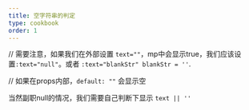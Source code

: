 ```yaml
---
title: 空字符串的判定
type: cookbook
order: 1
---
```


// 需要注意，如果我们在外部设置 `text=""`，mp中会显示true，我们应该设置`:text="null"`。或者 `:text="blankStr" blankStr = ''`.

// 如果在props内部，`default: ""` 会显示空

当然副职null的情况，我们需要自己判断下显示 `text || ''`

